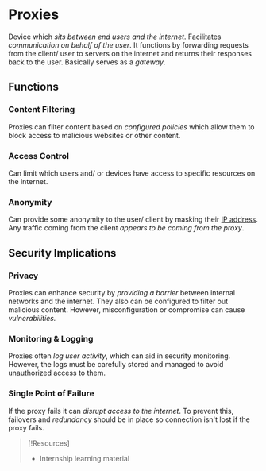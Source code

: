 
# Proxies
Device which *sits between end users and the internet*. Facilitates *communication on behalf of the user*. It functions by forwarding requests from the client/ user to servers on the internet and returns their responses back to the user. Basically serves as a *gateway*.
## Functions
### Content Filtering
Proxies can filter content based on *configured policies* which allow them to block access to malicious websites or other content.
### Access Control
Can limit which users and/ or devices have access to specific resources on the internet.
### Anonymity
Can provide some anonymity to the user/ client by masking their [IP address](../../PNPT/PEH/networking/IP-addresses.md). Any traffic coming from the client *appears to be coming from the proxy*.
## Security Implications
### Privacy
Proxies can enhance security by *providing a barrier* between internal networks and the internet. They also can be configured to filter out malicious content. However, misconfiguration or compromise can cause *vulnerabilities.*
### Monitoring & Logging
Proxies often *log user activity*, which can aid in security monitoring. However, the logs must be carefully stored and managed to avoid unauthorized access to them.
### Single Point of Failure
If the proxy fails it can *disrupt access to the internet*. To prevent this, failovers and *redundancy* should be in place so connection isn't lost if the proxy fails.

> [!Resources]
> - Internship learning material

